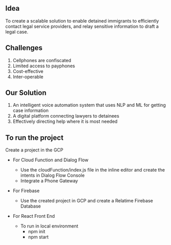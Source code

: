 
## Idea
To create a scalable solution to enable detained immigrants to efficiently contact legal service providers, and relay sensitive information to draft a legal case. 

## Challenges 
1. Cellphones are confiscated
2. Limited access to payphones
3. Cost-effective
4. Inter-operable

## Our Solution
1. An intelligent voice automation system that uses NLP and ML for getting case information
2. A digital platform connecting lawyers to detainees
3. Effectively directing help where it is most needed

## To run the project

Create a project in the GCP

- For Cloud Function and Dialog Flow
  - Use the cloudFunction/index.js file in the inline editor and create the intents in Dialog Flow Console
  - Integrate a Phone Gateway

- For Firebase 
  - Use the created project in GCP and create a Relatime Firebase Database
 
- For React Front End
  - To run in local environment
    - npm init
    - npm start
